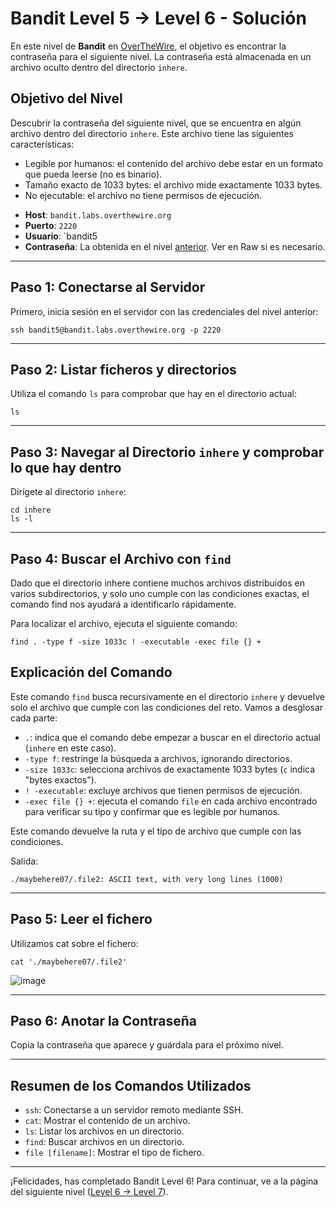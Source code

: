 # Bandit Level 5 -> Level 6 - Solución

En este nivel de **Bandit** en [OverTheWire](https://overthewire.org/wargames/bandit/bandit6.html), el objetivo es encontrar la contraseña para el siguiente nivel. La contraseña está almacenada en un archivo oculto dentro del directorio `inhere`.

## Objetivo del Nivel
Descubrir la contraseña del siguiente nivel, que se encuentra en algún archivo dentro del directorio `inhere`. Este archivo tiene las siguientes características:

* Legible por humanos: el contenido del archivo debe estar en un formato que pueda leerse (no es binario).
* Tamaño exacto de 1033 bytes: el archivo mide exactamente 1033 bytes.
* No ejecutable: el archivo no tiene permisos de ejecución.

- **Host**: `bandit.labs.overthewire.org`
- **Puerto**: `2220`
- **Usuario**: `bandit5
- **Contraseña**: La obtenida en el nivel [anterior](/Bandit5/Readme.md). Ver en Raw si es necesario. <!-- 4oQYVPkxZ00E005pTW81FB8j8lxXGUQw -->

---

## Paso 1: Conectarse al Servidor
Primero, inicia sesión en el servidor con las credenciales del nivel anterior:

```
ssh bandit5@bandit.labs.overthewire.org -p 2220
```

---

## Paso 2: Listar ficheros y directorios
Utiliza el comando `ls` para comprobar que hay en el directorio actual:

```
ls
```

---

## Paso 3: Navegar al Directorio `inhere` y comprobar lo que hay dentro
Dirígete al directorio `inhere`:

```
cd inhere
ls -l
```

---

## Paso 4: Buscar el Archivo con `find`
Dado que el directorio inhere contiene muchos archivos distribuidos en varios subdirectorios, y solo uno cumple con las condiciones exactas, el comando find nos ayudará a identificarlo rápidamente.

Para localizar el archivo, ejecuta el siguiente comando:

```
find . -type f -size 1033c ! -executable -exec file {} +
```

## Explicación del Comando
Este comando `find` busca recursivamente en el directorio `inhere` y devuelve solo el archivo que cumple con las condiciones del reto. Vamos a desglosar cada parte:

* `.`: indica que el comando debe empezar a buscar en el directorio actual (`inhere` en este caso).
* `-type f`: restringe la búsqueda a archivos, ignorando directorios.
* `-size 1033c`: selecciona archivos de exactamente 1033 bytes (`c` indica "bytes exactos").
* `! -executable`: excluye archivos que tienen permisos de ejecución.
* `-exec file {} +`: ejecuta el comando `file` en cada archivo encontrado para verificar su tipo y confirmar que es legible por humanos.

Este comando devuelve la ruta y el tipo de archivo que cumple con las condiciones.

Salida:

```
./maybehere07/.file2: ASCII text, with very long lines (1000)
```

---

## Paso 5: Leer el fichero
Utilizamos cat sobre el fichero:

```
cat './maybehere07/.file2'
```

![image](https://github.com/user-attachments/assets/8a11f84f-f904-48b2-8d17-1932d5a2d546)

---

## Paso 6: Anotar la Contraseña
Copia la contraseña que aparece y guárdala para el próximo nivel.

---

## Resumen de los Comandos Utilizados
* `ssh`: Conectarse a un servidor remoto mediante SSH.
* `cat`: Mostrar el contenido de un archivo.
* `ls`: Listar los archivos en un directorio.
* `find`: Buscar archivos en un directorio.
* `file [filename]`: Mostrar el tipo de fichero.
---

¡Felicidades, has completado Bandit Level 6! Para continuar, ve a la página del siguiente nivel ([Level 6 -> Level 7](/Bandit7/Readme.md)).
